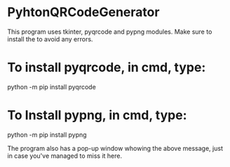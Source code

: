 # PyhtonQRCodeGenerator
This program uses tkinter, pyqrcode and pypng modules.
Make sure to install the to avoid any errors.

# To install pyqrcode, in cmd, type:
python -m pip install pyqrcode

# To Install pypng, in cmd, type:
python -m pip install pypng

The program also has a pop-up window whowing the above message, just in case you've managed to miss it here.
